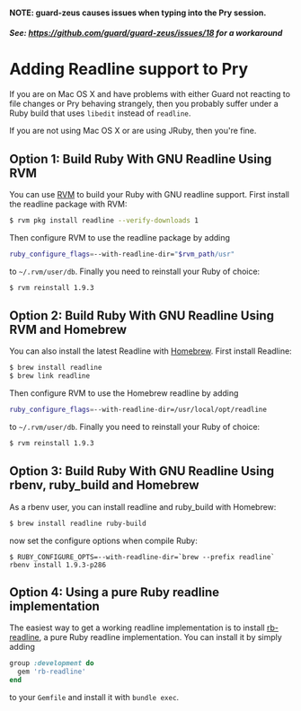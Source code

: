 #### NOTE: guard-zeus causes issues when typing into the Pry session. 
##### See: https://github.com/guard/guard-zeus/issues/18 for a workaround

# Adding Readline support to Pry

If you are on Mac OS X and have problems with either Guard not reacting to file changes or Pry behaving strangely, then you probably suffer under a Ruby build that uses `libedit` instead of `readline`.

If you are not using Mac OS X or are using JRuby, then you're fine.

## Option 1: Build Ruby With GNU Readline Using RVM

You can use [RVM](https://rvm.io/) to build your Ruby with GNU readline support. First install the readline package with RVM:

```Bash
$ rvm pkg install readline --verify-downloads 1
```

Then configure RVM to use the readline package by adding

```Bash
ruby_configure_flags=--with-readline-dir="$rvm_path/usr"
```

to `~/.rvm/user/db`. Finally you need to reinstall your Ruby of choice:

```Bash
$ rvm reinstall 1.9.3
```

## Option 2: Build Ruby With GNU Readline Using RVM and Homebrew

You can also install the latest Readline with [Homebrew](http://mxcl.github.com/homebrew/). First install Readline:

```Bash
$ brew install readline
$ brew link readline
```

Then configure RVM to use the Homebrew readline by adding

```Bash
ruby_configure_flags=--with-readline-dir=/usr/local/opt/readline
```

to `~/.rvm/user/db`. Finally you need to reinstall your Ruby of choice:

```Bash
$ rvm reinstall 1.9.3
```

## Option 3: Build Ruby With GNU Readline Using rbenv, ruby_build and Homebrew

As a rbenv user, you can install readline and ruby_build with Homebrew:

```bash
$ brew install readline ruby-build
```

now set the configure options when compile Ruby:

```
$ RUBY_CONFIGURE_OPTS=--with-readline-dir=`brew --prefix readline` rbenv install 1.9.3-p286
```

## Option 4: Using a pure Ruby readline implementation

The easiest way to get a working readline implementation is to install [rb-readline](https://github.com/luislavena/rb-readline), a pure Ruby readline implementation. You can install it by simply adding

```Ruby
group :development do
  gem 'rb-readline'
end
```

to your `Gemfile` and install it with `bundle exec`.